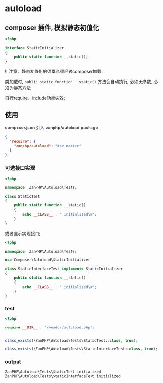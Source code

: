 # autoload

## composer 插件, 模拟静态初值化

```php
<?php

interface StaticInitializer
{
    public static function __static();
}
```

!! 注意，静态初值化的须类必须经过composer加载.
 
 类加载时, `public static function __static()` 方法会自动执行, 必须无参数, 必须为静态方法

自行require、include功能失效; 


## 使用

composer.json 引入 zanphp/autoload package

```json
{
  "require": {
    "zanphp/autoload": "dev-master"
  }
}
```

### 可选接口实现

```php
<?php

namespace  ZanPHP\Autoload\Tests;

class StaticTest
{
    public static function __static()
    {
        echo __CLASS__ . " initialized\n";
    }
}
```

或者显示实现接口;

```php
<?php

namespace  ZanPHP\Autoload\Tests;

use Composer\Autoload\StaticInitializer;

class StaticInterfaceTest implements StaticInitializer
{
    public static function __static()
    {
        echo __CLASS__ . " initialized\n";
    }
}
```


### test

```php
<?php

require __DIR__ . "/vendor/autoload.php";


class_exists(\ZanPHP\Autoload\Tests\StaticTest::class, true);

class_exists(\ZanPHP\Autoload\Tests\StaticInterfaceTest::class, true);

```

### output

```text
ZanPHP\Autoload\Tests\StaticTest initialized
ZanPHP\Autoload\Tests\StaticInterfaceTest initialized

```
